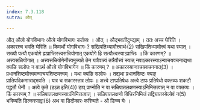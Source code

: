 ```yaml
---
index: 7.3.118
sutra: औत्

---
```

औत् औत्वे योगविभागः औत्वे योगविभागः कर्तव्यः । औत् । औद्भवतीदुभ्द्याम् । ततः अच्च घेरिति । अकारश्च भवति घेरिति ॥ किमर्थो योगविभागः ? सखिपतिभ्यामौत्त्वार्थः(2) सखिपतिभ्यामौत्त्वं यथा स्यात् । सख्यौ पत्यौ एकयोगे ह्यप्राप्तिरत्त्वसन्नियोगात् एकयोगे हि सत्यौत्त्वस्याऽप्राप्तिः ॥ किं कारणम्? ॥ अत्त्वसन्नियोगात् । अत्त्वसन्नियोगेनौत्त्वमुच्यते तेन यत्रैवात्वं तत्रैवौत्त्वं स्यात् नवाऽकारस्याऽन्वाचयवचनाद्यथा क्यङि सलोपः न वाऽर्थ औत्त्वे योगविभागेन ॥ किं कारणम् ? ॥ अकारस्यान्वाचयवचननात्(3) । प्रधानशिष्टमौत्त्वमन्वाचयशिष्टमत्त्वम् । यथा क्यङि सलोपः । तद्यथा प्रधानशिष्टः क्यङ् प्रातिपदिकमात्राद्भवति । यत्र च सकारस्तत्र लोपः ॥ अत्त्वे टाप्प्रतिषेधः अत्त्वे टापः प्रतिषेधो वक्तव्यः शकटौ पद्धतौ धेनौ । अत्वे कृते (ठऽत इति(4)) टाप् प्राप्नोति न वा सन्निपातलक्षणस्याऽनिमित्तत्वात् न वा वक्तव्यः । किं कारणम् ? ॥ सन्निपातलक्षणस्याऽनिमित्तत्वात् । सन्निपातलक्षणो विधिरनिमित्तं तद्विघातस्येत्येवं न(5) भविष्यति डित्करणाद्वा(6) अथ वा डिदौकारः करिष्यते - औ डिच्च घेः ।